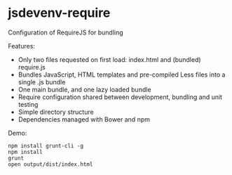 jsdevenv-require
================

Configuration of RequireJS for bundling

Features:
* Only two files requested on first load: index.html and (bundled) require.js
* Bundles JavaScript, HTML templates and pre-compiled Less files into a single .js bundle
* One main bundle, and one lazy loaded bundle
* Require configuration shared between development, bundling and unit testing
* Simple directory structure
* Dependencies managed with Bower and npm

Demo:

    npm install grunt-cli -g
    npm install
    grunt
    open output/dist/index.html
